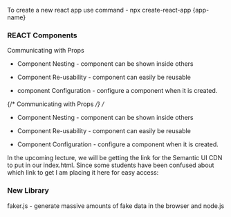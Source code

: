 To create a new react app use command - npx create-react-app {app-name}

### REACT Components

Communicating with Props

- Component Nesting - component can be shown inside others


- Component Re-usability - component can easily be reusable
- component Configuration - configure a component when it is created.

{/*  Communicating with Props */}
/*
- Component Nesting - component can be shown inside others


- Component Re-usability - component can easily be reusable
- Component Configuration - configure a component when it is created.

In the upcoming lecture, we will be getting the link for the Semantic UI CDN to put in our index.html. Since some students have been confused about which link to get I am placing it here for easy access:

<link rel="stylesheet" href="https://cdnjs.cloudflare.com/ajax/libs/semantic-ui/2.4.1/semantic.min.css">

### New Library
faker.js - generate massive amounts of fake data in the browser and node.js
